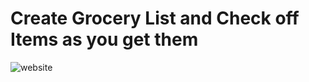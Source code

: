 <h1>Create Grocery List and Check off Items as you get them</h1>
<img src='./images/website.png' alt='website' />